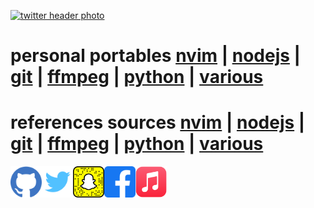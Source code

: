 [![twitter header photo](https://pbs.twimg.com/profile_banners/2177054297/1512901091/1500x500)](https://twitter.com/crbyxwpzfl/header_photo)
# personal portables [nvim](https://github.com/crbyxwpzfl/nvim) | [nodejs](https://github.com/crbyxwpzfl/nodejs) | [git](https://github.com/crbyxwpzfl/git) | [ffmpeg](https://github.com/crbyxwpzfl/ffmpeg) | [python](https://github.com/crbyxwpzfl/python) | [various](https://github.com/crbyxwpzfl/various)
# references sources [nvim](https://github.com/neovim/neovim) | [nodejs](https://github.com/homebridge/homebridge) | [git](https://git-scm.com/) | [ffmpeg](https://ffmpeg.org/) | [python](https://www.python.org/) | [various]()

[<img align="left" src="https://github.com/crbyxwpzfl/crbyxwpzfl/blob/main/github.png"  width="50" height="50" />][github]
[<img align="left" src="https://github.com/crbyxwpzfl/crbyxwpzfl/blob/main/twitter.png"  width="50" height="50" />][twitter]
[<img align="left" src="https://github.com/crbyxwpzfl/crbyxwpzfl/blob/main/snapchat.png"  width="50" height="50" />][snapchat]
[<img align="left" src="https://github.com/crbyxwpzfl/crbyxwpzfl/blob/main/facebook.png"  width="50" height="50" />][facebook]
[<img align="left" src="https://github.com/crbyxwpzfl/crbyxwpzfl/blob/main/applemusic.png"  width="50" height="50" />][applemusic]

[github]:https://github.com/crbyxwpzfl/crbyxwpzfl/discussions
[twitter]:https://twitter.com/crbyxwpzfl
[snapchat]:https://www.snapchat.com/add/crbyxwpzfl
[facebook]:https://www.facebook.com/crbyxwpzfl
[applemusic]:https://music.apple.com/profile/crbyxwpzfl
